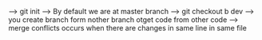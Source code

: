 --> git init
--> By default we are at master branch
--> git checkout b dev
--> you create branch form nother branch otget code from other code
--> merge conflicts occurs when there are changes in same line in same file